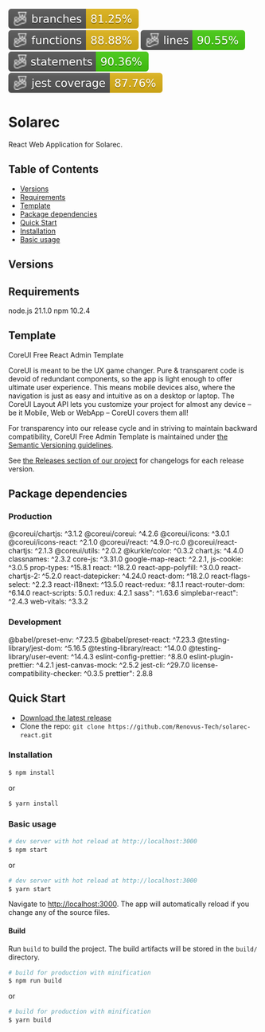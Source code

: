 ![Branches](./badges/coverage-branches.svg)
![Functions](./badges/coverage-functions.svg)
![Lines](./badges/coverage-lines.svg)
![Statements](./badges/coverage-statements.svg)
![Jest coverage](./badges/coverage-jest%20coverage.svg)

# Solarec

React Web Application for Solarec.

## Table of Contents

* [Versions](#versions)
* [Requirements](#requirements)
* [Template](#template)
* [Package dependencies](#package-dependencies)
* [Quick Start](#quick-start)
* [Installation](#installation)
* [Basic usage](#basic-usage)

## Versions


## Requirements

node.js 21.1.0
npm 10.2.4


## Template

CoreUI Free React Admin Template

CoreUI is meant to be the UX game changer. Pure & transparent code is devoid of redundant components, so the app is light enough to offer ultimate user experience. This means mobile devices also, where the navigation is just as easy and intuitive as on a desktop or laptop. The CoreUI Layout API lets you customize your project for almost any device – be it Mobile, Web or WebApp – CoreUI covers them all!

For transparency into our release cycle and in striving to maintain backward compatibility, CoreUI Free Admin Template is maintained under [the Semantic Versioning guidelines](http://semver.org/).

See [the Releases section of our project](https://github.com/coreui/coreui-free-react-admin-template/releases) for changelogs for each release version.


## Package dependencies

### Production

@coreui/chartjs: ^3.1.2
@coreui/coreui: ^4.2.6
@coreui/icons: ^3.0.1
@coreui/icons-react: ^2.1.0
@coreui/react: ^4.9.0-rc.0
@coreui/react-chartjs: ^2.1.3
@coreui/utils: ^2.0.2
@kurkle/color: ^0.3.2
chart.js: ^4.4.0
classnames: ^2.3.2
core-js: ^3.31.0
google-map-react: ^2.2.1,
js-cookie: ^3.0.5
prop-types: ^15.8.1
react: ^18.2.0
react-app-polyfill: ^3.0.0
react-chartjs-2: ^5.2.0
react-datepicker: ^4.24.0
react-dom: ^18.2.0
react-flags-select: ^2.2.3
react-i18next: ^13.5.0
react-redux: ^8.1.1
react-router-dom: ^6.14.0
react-scripts: 5.0.1
redux: 4.2.1
sass": ^1.63.6
simplebar-react": ^2.4.3
web-vitals: ^3.3.2

### Development

@babel/preset-env: ^7.23.5
@babel/preset-react: ^7.23.3
@testing-library/jest-dom: ^5.16.5
@testing-library/react: ^14.0.0
@testing-library/user-event: ^14.4.3
eslint-config-prettier: ^8.8.0
eslint-plugin-prettier: ^4.2.1
jest-canvas-mock: ^2.5.2
jest-cli: ^29.7.0
license-compatibility-checker: ^0.3.5
prettier": 2.8.8


## Quick Start

- [Download the latest release](https://github.com/Renovus-Tech/solarec-react/archive/refs/heads/main.zip)
- Clone the repo: `git clone https://github.com/Renovus-Tech/solarec-react.git`

### Installation

``` bash
$ npm install
```

or

``` bash
$ yarn install
```

### Basic usage

``` bash
# dev server with hot reload at http://localhost:3000
$ npm start 
```

or 

``` bash
# dev server with hot reload at http://localhost:3000
$ yarn start
```

Navigate to [http://localhost:3000](http://localhost:3000). The app will automatically reload if you change any of the source files.

#### Build

Run `build` to build the project. The build artifacts will be stored in the `build/` directory.

```bash
# build for production with minification
$ npm run build
```

or

```bash
# build for production with minification
$ yarn build
```
